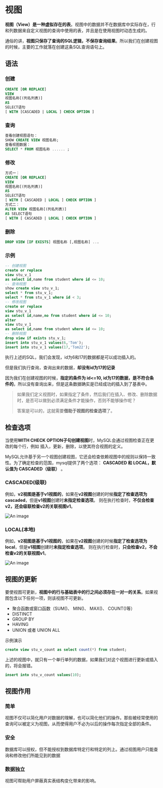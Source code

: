 # 视图

**视图（View）是一种虚拟存在的表**。视图中的数据并不在数据库中实际存在，行和列数据来自定义视图的查询中使用的表，并且是在使用视图时动态生成的。

通俗的讲，**视图只保存了查询的SQL逻辑，不保存查询结果**。所以我们在创建视图的时候，主要的工作就落在创建这条SQL查询语句上。

## 语法

### 创建

```sql
CREATE [OR REPLACE] 
VIEW 
视图名称[(列名列表)] 
AS 
SELECT语句 
[ WITH [CASCADED | LOCAL ] CHECK OPTION ]
```

### 查询

```sql
查看创建视图语句：
SHOW CREATE VIEW 视图名称;
查看视图数据：
SELECT * FROM 视图名称 ...... ;
```

### 修改

```sql
方式一：
CREATE [OR REPLACE] 
VIEW 
视图名称[(列名列表)] 
AS 
SELECT语句 
[ WITH [ CASCADED | LOCAL ] CHECK OPTION ]
方式二：
ALTER VIEW 视图名称[(列名列表)] 
AS SELECT语句 
[ WITH [ CASCADED | LOCAL ] CHECK OPTION ]
```

### 删除

```sql
DROP VIEW [IF EXISTS] 视图名称 [,视图名称] ...
```

### 示例

```sql
-- 创建视图
create or replace 
view stu_v_1 
as select id,name from student where id <= 10;
-- 查询视图
show create view stu_v_1;
select * from stu_v_1;
select * from stu_v_1 where id < 3;
-- 修改视图
create or replace 
view stu_v_1 
as select id,name,no from student where id <= 10;
alter 
view stu_v_1 
as select id,name from student where id <= 10;
-- 删除视图
drop view if exists stu_v_1;
insert into stu_v_1 values(6,'Tom');
insert into stu_v_1 values(17,'Tom22');
```

执行上述的SQL，我们会发现，id为6和17的数据都是可以成功插入的。

但是我们执行查询，查询出来的数据，**却没有id为17的记录**

因为我们在创建视图的时候，**指定的条件为 id<=10, id为17的数据，是不符合条件的**，所以没有查询出来，但是这条数据确实是已经成功的插入到了基表中。

>如果我们定义视图时，如果指定了条件，然后我们在插入、修改、删除数据时，是否可以做到必须满足条件才能操作，否则不能够操作呢？
>
>答案是可以的，这就需要**借助于视图的检查选项**了。

## 检查选项

当使用**WITH CHECK OPTION子句创建视图**时，MySQL会通过视图检查正在更改的每个行，例如 插入，更新，删除，以使其符合视图的定义。

MySQL允许基于另一个视图创建视图，它还会检查依赖视图中的规则以保持一致性。为了确定检查的范围，mysql提供了两个选项： **CASCADED 和 LOCAL，默认值为 CASCADED（级联）** 。

### CASCADED(级联)

例如，**v2视图是基于v1视图的**，如果在**v2视图**创建的时候**指定了检查选项为 cascaded**，但是**v1视图**创建时**未指定检查选项**。 则在执行检查时，**不仅会检查v2，还会级联检查v2的关联视图v1**。

![An image](/img/dev/mysql/85.png)

### LOCAL(本地)

例如，**v2视图是基于v1视图的**，如果在**v2视图**创建的时候**指定了检查选项为 local**，但是**v1视图**创建时**未指定检查选项**。 则在执行检查时，**只会检查v2，不会检查v2的关联视图v1**。

![An image](/img/dev/mysql/86.png)

## 视图的更新

要使视图可更新，**视图中的行与基础表中的行之间必须存在一对一的关系**。如果视图包含以下任何一项，则该视图不可更新。

- 聚合函数或窗口函数（SUM()、 MIN()、 MAX()、 COUNT()等）
- DISTINCT
- GROUP BY
- HAVING
- UNION 或者 UNION ALL

示例演示

```sql
create view stu_v_count as select count(*) from student;
```

上述的视图中，就只有一个单行单列的数据，如果我们对这个视图进行更新或插入的，将会报错。

```sql
insert into stu_v_count values(10);
```

## 视图作用

### 简单

视图不仅可以简化用户对数据的理解，也可以简化他们的操作。那些被经常使用的查询可以被定义为视图，从而使得用户不必为以后的操作每次指定全部的条件。

### 安全

数据库可以授权，但不能授权到数据库特定行和特定的列上。通过视图用户只能查询和修改他们所能见到的数据

### 数据独立

视图可帮助用户屏蔽真实表结构变化带来的影响。
